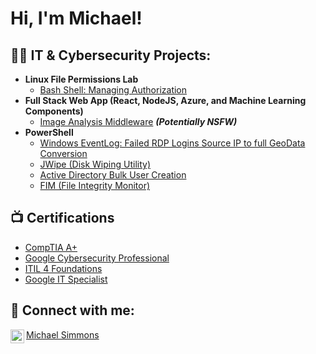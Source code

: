 <h1>Hi, I'm Michael! 
<h2>👨‍💻 IT & Cybersecurity Projects:</h2>

- <b>Linux File Permissions Lab</b>
  - [Bash Shell: Managing Authorization](https://github.com/Mike400cyber/Linux-File-Permissions-Lab)
- <b>Full Stack Web App (React, NodeJS, Azure, and Machine Learning Components)</b>
  - [Image Analysis Middleware](https://github.com/joshmadakor1/4chan-Image-Analysis-Middleware-C964) <b><i>(Potentially NSFW)</b></i>
- <b>PowerShell</b>
  - [Windows EventLog: Failed RDP Logins Source IP to full GeoData Conversion](https://github.com/joshmadakor1/Sentinel-Lab)
  - [JWipe (Disk Wiping Utility)](https://github.com/joshmadakor1/Jwipe.PowerShell)
  - [Active Directory Bulk User Creation](https://github.com/joshmadakor1/AD_PS)
  - [FIM (File Integrity Monitor)](https://github.com/joshmadakor1/PowerShell-Integrity-FIM)


<h2>📺 Certifications</h2>

- [CompTIA A+](https://www.youtube.com/watch?v=a83ASGn_V_s)
- [Google Cybersecurity Professional](https://www.youtube.com/watch?v=uHy3oM7NnoU)
- [ITIL 4 Foundations](https://www.youtube.com/watch?v=N-L9hklSlNk)
- [Google IT Specialist](https://www.youtube.com/watch?v=OfvdQeh79s0)


<h2> 🤳 Connect with me:</h2>

[<img align="left" alt="MichaelSimmons | LinkedIn" width="22px" src="https://cdn.jsdelivr.net/npm/simple-icons@v3/icons/linkedin.svg" />][linkedin]

[linkedin]: https://linkedin.com/in/michael-simmonsGA
<div class="badge-base LI-profile-badge" data-locale="en_US" data-size="medium" data-theme="light" data-type="VERTICAL" data-vanity="michael-simmons-05115a266" data-version="v1"><a class="badge-base__link LI-simple-link" href="https://www.linkedin.com/in/michael-simmons-05115a266?trk=profile-badge">Michael Simmons</a></div>
              

<!--
**joshmadakor1/joshmadakor1** is a ✨ _special_ ✨ repository because its `README.md` (this file) appears on your GitHub profile.

Here are some ideas to get you started:

- 🔭 I’m currently working on ...
- 🌱 I’m currently learning ...
- 👯 I’m looking to collaborate on ...
- 🤔 I’m looking for help with ...
- 💬 Ask me about ...
- 📫 How to reach me: ...
- 😄 Pronouns: ...
- ⚡ Fun fact: ...
-->

